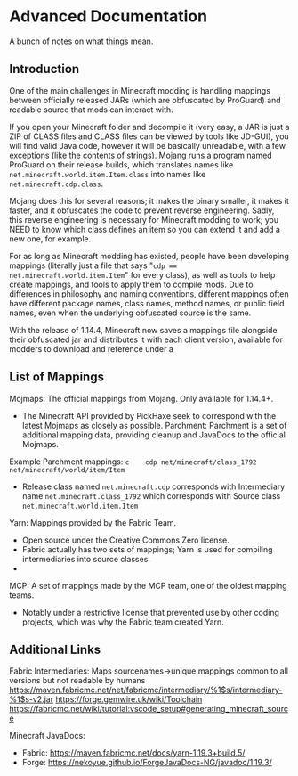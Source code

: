 # Advanced Documentation

A bunch of notes on what things mean. 

## Introduction

One of the main challenges in Minecraft modding is handling mappings between officially released JARs (which are obfuscated by ProGuard) and readable source that mods can interact with.

If you open your Minecraft folder and decompile it (very easy, a JAR is just a ZIP of CLASS files and CLASS files can be viewed by tools like JD-GUI), you will find valid Java code, however it will be basically unreadable, with a few exceptions (like the contents of strings). Mojang runs a program named ProGuard on their release builds, which translates names like `net.minecraft.world.item.Item.class` into names like `net.minecraft.cdp.class`.

Mojang does this for several reasons; it makes the binary smaller, it makes it faster, and it obfuscates the code to prevent reverse engineering. Sadly, this reverse engineering is necessary for Minecraft modding to work; you NEED to know which class defines an item so you can extend it and add a new one, for example. 

For as long as Minecraft modding has existed, people have been developing mappings (literally just a file that says "`cdp == net.minecraft.world.item.Item`" for every class), as well as tools to help create mappings, and tools to apply them to compile mods. Due to differences in philosophy and naming conventions, different mappings often have different package names, class names, method names, or public field names, even when the underlying obfuscated source is the same.

With the release of 1.14.4, Minecraft now saves a mappings file alongside their obfuscated jar and distributes it with each client version, available for modders to download and reference under a 

## List of Mappings

Mojmaps: The official mappings from Mojang. Only available for 1.14.4+.
  - The Minecraft API provided by PickHaxe seek to correspond with the latest Mojmaps as closely as possible.
Parchment: Parchment is a set of additional mapping data, providing cleanup and JavaDocs to the official Mojmaps.

Example Parchment mappings:
  `c	cdp	net/minecraft/class_1792	net/minecraft/world/item/Item`
  - Release class named `net.minecraft.cdp` corresponds with Intermediary name `net.minecraft.class_1792` which corresponds with Source class `net.minecraft.world.item.Item`

Yarn: Mappings provided by the Fabric Team. 
  - Open source under the Creative Commons Zero license.
  - Fabric actually has two sets of mappings; Yarn is used for compiling intermediaries into source classes.
  - 

MCP: A set of mappings made by the MCP team, one of the oldest mapping teams. 
  - Notably under a restrictive license that prevented use by other coding projects, which was why the Fabric team created Yarn.

## Additional Links

Fabric Intermediaries: Maps sourcenames->unique mappings common to all versions but not readable by humans
https://maven.fabricmc.net/net/fabricmc/intermediary/%1$s/intermediary-%1$s-v2.jar
https://forge.gemwire.uk/wiki/Toolchain
https://fabricmc.net/wiki/tutorial:vscode_setup#generating_minecraft_source

Minecraft JavaDocs:
- Fabric: https://maven.fabricmc.net/docs/yarn-1.19.3+build.5/
- Forge: https://nekoyue.github.io/ForgeJavaDocs-NG/javadoc/1.19.3/
